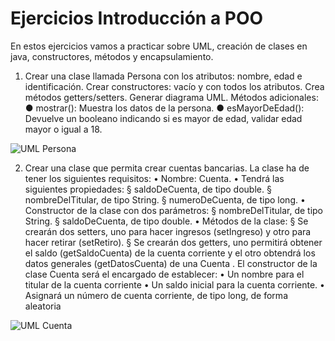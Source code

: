 # Ejercicios Introducción a POO

En estos ejercicios vamos a practicar sobre UML, creación de clases en java, constructores,
métodos y encapsulamiento.

1. Crear una clase llamada Persona con los atributos: nombre, edad e identificación.
Crear constructores: vacío y con todos los atributos.
Crea métodos getters/setters.
Generar diagrama UML.
Métodos adicionales:
● mostrar(): Muestra los datos de la persona.
● esMayorDeEdad(): Devuelve un booleano indicando si es mayor de edad,
validar edad mayor o igual a 18.

![UML Persona](https://i.ibb.co/Vj5x0sS/persona.png)

2. Crear una clase que permita crear cuentas bancarias. La clase ha de tener los siguientes
requisitos:
• Nombre: Cuenta.
• Tendrá las siguientes propiedades:
§ saldoDeCuenta, de tipo double.
§ nombreDelTitular, de tipo String.
§ numeroDeCuenta, de tipo long.
• Constructor de la clase con dos parámetros:
§ nombreDelTitular, de tipo String.
§ saldoDeCuenta, de tipo double.
• Métodos de la clase:
§ Se	crearán	dos	setters,	uno	para	hacer	ingresos	(setIngreso)	y	otro	para
hacer retirar	 (setRetiro).
§ Se	crearán	dos	getters,	uno	permitirá	obtener	el	saldo	(getSaldoCuenta)	de	la
cuenta	corriente	y	el	otro	obtendrá	los	datos	generales	(getDatosCuenta)	de
una Cuenta .
El constructor de la clase Cuenta será el encargado de establecer:
• Un nombre para el titular de la cuenta corriente
• Un saldo inicial para la cuenta corriente.
• Asignará un número de cuenta corriente, de tipo long, de forma aleatoria

![UML Cuenta](https://i.ibb.co/qsfffyL/cuenta.png)